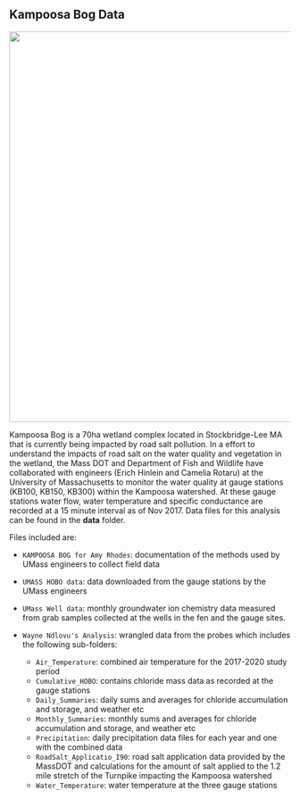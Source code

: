 
## Kampoosa Bog Data

<img src="results/location.png" width="700px" style="display: block; margin: auto;" />

Kampoosa Bog is a 70ha wetland complex located in Stockbridge-Lee MA
that is currently being impacted by road salt pollution. In a effort to
understand the impacts of road salt on the water quality and vegetation
in the wetland, the Mass DOT and Department of Fish and Wildlife have
collaborated with engineers (Erich Hinlein and Camelia Rotaru) at the
University of Massachusetts to monitor the water quality at gauge
stations (KB100, KB150, KB300) within the Kampoosa watershed. At these
gauge stations water flow, water temperature and specific conductance
are recorded at a 15 minute interval as of Nov 2017. Data files for this
analysis can be found in the **data** folder.

Files included are:

- `KAMPOOSA BOG for Amy Rhodes`: documentation of the methods used by
  UMass engineers to collect field data

- `UMASS HOBO data`: data downloaded from the gauge stations by the
  UMass engineers

- `UMass Well data`: monthly groundwater ion chemistry data measured
  from grab samples collected at the wells in the fen and the gauge
  sites.

- `Wayne Ndlovu's Analysis`: wrangled data from the probes which
  includes the following sub-folders:

  - `Air_Temperature`: combined air temperature for the 2017-2020 study
    period
  - `Cumulative_HOBO`: contains chloride mass data as recorded at the
    gauge stations
  - `Daily_Summaries`: daily sums and averages for chloride accumulation
    and storage, and weather etc  
  - `Monthly_Summaries`: monthly sums and averages for chloride
    accumulation and storage, and weather etc
  - `Precipitation`: daily precipitation data files for each year and
    one with the combined data  
  - `RoadSalt_Applicatio_I90`: road salt application data provided by
    the MassDOT and calculations for the amount of salt applied to the
    1.2 mile stretch of the Turnpike impacting the Kampoosa watershed  
  - `Water_Temperature`: water temperature at the three gauge stations
